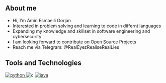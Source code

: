 ## About me

- Hi, I’m Amin Esmaeili Gorjan
- Interested in problem solving and learning to code in differnt languages
- Expanding my knowledge and skillset in software engineering and cybersecurity
- I am looking forward to contribute on Open Source Projects
- Reach me via Telegram: @RealEyezRealiseRealLies

## Tools and Technologies


</a> <a href="https://www.python.org" target="_blank"> <img src="https://img.shields.io/badge/Python-FFD43B?style=for-the-badge&logo=python&logoColor=darkgreen" alt="python"/> </a> <a target="_blank"> <img src="https://img.shields.io/badge/C%20Programming-FFD43B?style=for-the-badge&logo=C&color=blue&logoColor=lightblue" alt="c"/> </a> <a href="https://www.java.com/" target="_blank"> <img src="https://img.shields.io/badge/Java%20-FFD43B?style=for-the-badge&logo=java&color=orange&logoColor=orange" alt="java"/>
